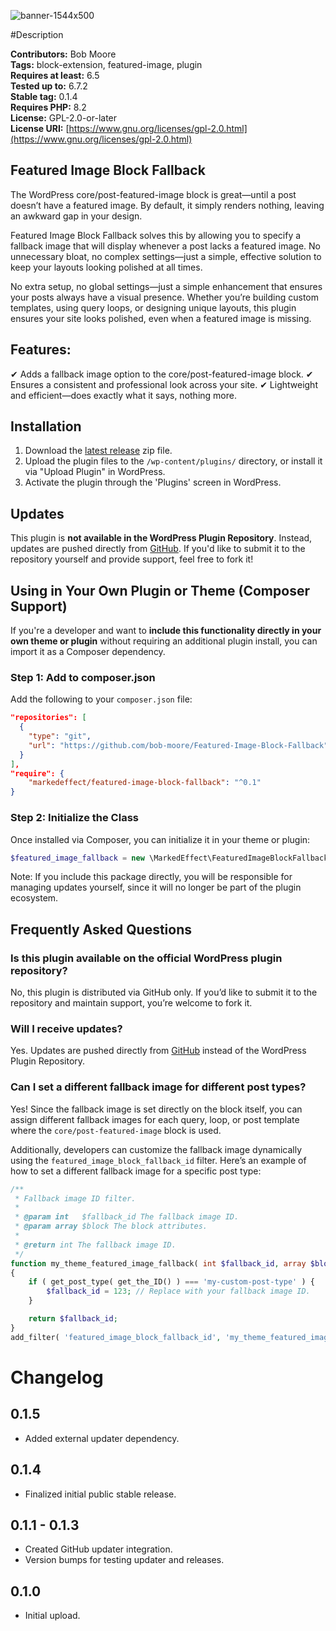 
![banner-1544x500](https://github.com/user-attachments/assets/2220933d-c599-4317-9f3c-51e3a973d847)

#Description

**Contributors:** Bob Moore  
**Tags:** block-extension, featured-image, plugin  
**Requires at least:** 6.5  
**Tested up to:** 6.7.2  
**Stable tag:** 0.1.4  
**Requires PHP:** 8.2  
**License:** GPL-2.0-or-later  
**License URI:** [https://www.gnu.org/licenses/gpl-2.0.html](https://www.gnu.org/licenses/gpl-2.0.html)  

## Featured Image Block Fallback

The WordPress core/post-featured-image block is great—until a post doesn’t have a featured image. By default, it simply renders nothing, leaving an awkward gap in your design.

Featured Image Block Fallback solves this by allowing you to specify a fallback image that will display whenever a post lacks a featured image. No unnecessary bloat, no complex settings—just a simple, effective solution to keep your layouts looking polished at all times.

No extra setup, no global settings—just a simple enhancement that ensures your posts always have a visual presence. Whether you’re building custom templates, using query loops, or designing unique layouts, this plugin ensures your site looks polished, even when a featured image is missing.

## Features:

✔ Adds a fallback image option to the core/post-featured-image block.
✔ Ensures a consistent and professional look across your site.
✔ Lightweight and efficient—does exactly what it says, nothing more.

## Installation  

1. Download the [latest release](https://github.com/bob-moore/Featured-Image-Block-Fallback/releases) zip file.  
2. Upload the plugin files to the `/wp-content/plugins/` directory, or install it via "Upload Plugin" in WordPress.  
3. Activate the plugin through the 'Plugins' screen in WordPress.  

## Updates  
This plugin is **not available in the WordPress Plugin Repository**. Instead, updates are pushed directly from [GitHub](https://github.com/bob-moore/Featured-Image-Block-Fallback). If you'd like to submit it to the repository yourself and provide support, feel free to fork it!

## Using in Your Own Plugin or Theme (Composer Support)  

If you're a developer and want to **include this functionality directly in your own theme or plugin** without requiring an additional plugin install, you can import it as a Composer dependency.  

### **Step 1: Add to composer.json**  

Add the following to your `composer.json` file:  

```json
"repositories": [
  {
    "type": "git",
    "url": "https://github.com/bob-moore/Featured-Image-Block-Fallback"
  }
],
"require": {
    "markedeffect/featured-image-block-fallback": "^0.1"
}
```
### **Step 2: Initialize the Class**

Once installed via Composer, you can initialize it in your theme or plugin:

```php
$featured_image_fallback = new \MarkedEffect\FeaturedImageBlockFallback();
```

Note: If you include this package directly, you will be responsible for managing updates yourself, since it will no longer be part of the plugin ecosystem.

## Frequently Asked Questions  

### **Is this plugin available on the official WordPress plugin repository?**  
No, this plugin is distributed via GitHub only. If you’d like to submit it to the repository and maintain support, you’re welcome to fork it.  

### **Will I receive updates?**  
Yes. Updates are pushed directly from [GitHub](https://github.com/bob-moore/Featured-Image-Block-Fallback) instead of the WordPress Plugin Repository.  

### **Can I set a different fallback image for different post types?**  
Yes! Since the fallback image is set directly on the block itself, you can assign different fallback images for each query, loop, or post template where the `core/post-featured-image` block is used.  

Additionally, developers can customize the fallback image dynamically using the `featured_image_block_fallback_id` filter. Here’s an example of how to set a different fallback image for a specific post type:  

```php
/**
 * Fallback image ID filter.
 *
 * @param int   $fallback_id The fallback image ID.
 * @param array $block The block attributes.
 *
 * @return int The fallback image ID.
 */
function my_theme_featured_image_fallback( int $fallback_id, array $block ): int
{
    if ( get_post_type( get_the_ID() ) === 'my-custom-post-type' ) {
        $fallback_id = 123; // Replace with your fallback image ID.
    }

    return $fallback_id;
}
add_filter( 'featured_image_block_fallback_id', 'my_theme_featured_image_fallback', 10, 2 );
```

# Changelog

## 0.1.5
- Added external updater dependency. 

## 0.1.4
- Finalized initial public stable release.

## 0.1.1 - 0.1.3
- Created GitHub updater integration.
- Version bumps for testing updater and releases.

## 0.1.0
- Initial upload.
